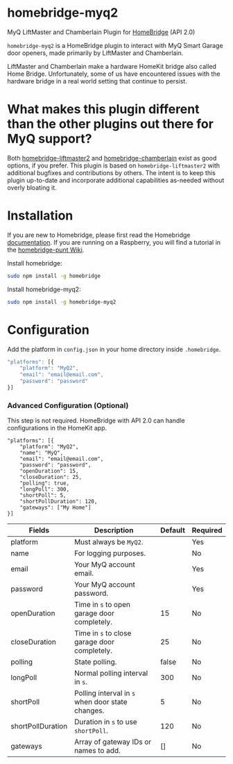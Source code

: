 # homebridge-myq2
MyQ LiftMaster and Chamberlain Plugin for [HomeBridge](https://github.com/nfarina/homebridge) (API 2.0)

`homebridge-myq2` is a HomeBridge plugin to interact with MyQ Smart Garage door openers, made primarily by LiftMaster and Chamberlain.

LiftMaster and Chamberlain make a hardware HomeKit bridge also called Home Bridge. Unfortunately, some of us have encountered issues with the hardware bridge in a real world setting
that continue to persist.

# What makes this plugin different than the other plugins out there for MyQ support?
Both [homebridge-liftmaster2](https://github.com/luisiam/homebridge-liftmaster2) and [homebridge-chamberlain](https://github.com/caseywebdev/homebridge-chamberlain) exist as good
options, if you prefer. This plugin is based on `homebridge-liftmaster2` with additional bugfixes and contributions by others. The intent is to keep this plugin up-to-date and
incorporate additional capabilities as-needed without overly bloating it.

# Installation
If you are new to Homebridge, please first read the Homebridge [documentation](https://www.npmjs.com/package/homebridge).
If you are running on a Raspberry, you will find a tutorial in the [homebridge-punt Wiki](https://github.com/cflurin/homebridge-punt/wiki/Running-Homebridge-on-a-Raspberry-Pi).

Install homebridge:
```sh
sudo npm install -g homebridge
```
Install homebridge-myq2:
```sh
sudo npm install -g homebridge-myq2
```

# Configuration
Add the platform in `config.json` in your home directory inside `.homebridge`.

```js
"platforms": [{
    "platform": "MyQ2",
    "email": "email@email.com",
    "password": "password"
}]
```

### Advanced Configuration (Optional)
This step is not required. HomeBridge with API 2.0 can handle configurations in the HomeKit app.
```
"platforms": [{
    "platform": "MyQ2",
    "name": "MyQ",
    "email": "email@email.com",
    "password": "password",
    "openDuration": 15,
    "closeDuration": 25,
    "polling": true,
    "longPoll": 300,
    "shortPoll": 5,
    "shortPollDuration": 120,
    "gateways": ["My Home"]
}]

```

| Fields            | Description                                      | Default | Required |
|-------------------|--------------------------------------------------|---------|----------|
| platform          | Must always be `MyQ2`.                           |         | Yes      |
| name              | For logging purposes.                            |         | No       |
| email             | Your MyQ account email.                          |         | Yes      |
| password          | Your MyQ account password.                       |         | Yes      |
| openDuration      | Time in `s` to open garage door completely.      | 15      | No       |
| closeDuration     | Time in `s` to close garage door completely.     | 25      | No       |
| polling           | State polling.                                   | false   | No       |
| longPoll          | Normal polling interval in `s`.                  | 300     | No       |
| shortPoll         | Polling interval in `s` when door state changes. | 5       | No       |
| shortPollDuration | Duration in `s` to use `shortPoll`.              | 120     | No       |
| gateways          | Array of gateway IDs or names to add.            | []      | No       |

